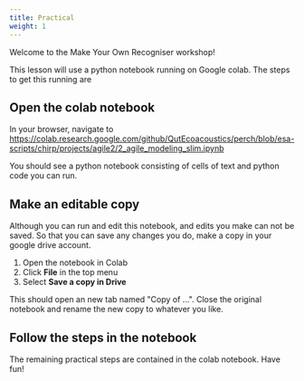 ```yaml
---
title: Practical
weight: 1
---
```


Welcome to the Make Your Own Recogniser workshop!

This lesson will use a python notebook running on Google colab. The steps to get this running are


## Open the colab notebook

In your browser, navigate to <https://colab.research.google.com/github/QutEcoacoustics/perch/blob/esa-scripts/chirp/projects/agile2/2_agile_modeling_slim.ipynb>

You should see a python notebook consisting of cells of text and python code you can run. 

## Make an editable copy

Although you can run and edit this notebook, and edits you make can not be saved. So that you can save any changes you do, make a copy in your google drive account. 

1. Open the notebook in Colab
2. Click **File** in the top menu
3. Select **Save a copy in Drive**

This should open an new tab named "Copy of ...".  Close the original notebook and rename the new copy to whatever you like. 

## Follow the steps in the notebook

The remaining practical steps are contained in the colab notebook. Have fun!
